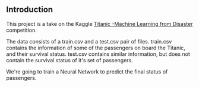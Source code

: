 ## Introduction

This project is a take on the Kaggle [Titanic -Machine Learning from Disaster](https://www.kaggle.com/competitions/titanic) competition.

The data consists of a train.csv and a test.csv pair of files.
train.csv contains the information of some of the passengers on board the Titanic, and their survival status.
test.csv contains similar information, but does not contain the survival status of it's set of passengers.

We're going to train a Neural Network to predict the final status of passengers.
